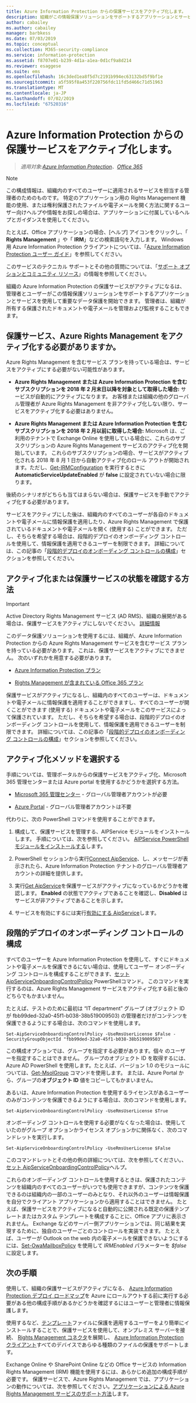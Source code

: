 ```yaml
---
title: Azure Information Protection からの保護サービスをアクティブ化します。
description: 組織がこの情報保護ソリューションをサポートするアプリケーションとサービスを使用してドキュメントや電子メールを保護する前に、は、保護サービス、Azure Rights Management をアクティブにする必要があります。
author: cabailey
ms.author: cabailey
manager: barbkess
ms.date: 07/03/2019
ms.topic: conceptual
ms.collection: M365-security-compliance
ms.service: information-protection
ms.assetid: f8707e01-b239-4d1a-a1ea-0d1cf9a8d214
ms.reviewer: esaggese
ms.suite: ems
ms.openlocfilehash: 16c3ded1ea8f5d7c2191b994ec63132bd5f9bf1e
ms.sourcegitcommit: a5f595f8a453f220756fdc11fd5d466c71d51963
ms.translationtype: MT
ms.contentlocale: ja-JP
ms.lasthandoff: 07/02/2019
ms.locfileid: "67520316"
---
```

# <a name="activating-the-protection-service-from-azure-information-protection"></a>Azure Information Protection からの保護サービスをアクティブ化します。

>*適用対象:[Azure Information Protection](https://azure.microsoft.com/pricing/details/information-protection)、[Office 365](https://download.microsoft.com/download/E/C/F/ECF42E71-4EC0-48FF-AA00-577AC14D5B5C/Azure_Information_Protection_licensing_datasheet_EN-US.pdf)*

> [!NOTE]
> この構成情報は、組織内のすべてのユーザーに適用されるサービスを担当する管理者のためのものです。 特定のアプリケーション用の Rights Management 機能の使用、または権利保護されたファイルや電子メールを開く方法に関するユーザー向けヘルプや情報をお探しの場合は、アプリケーションに付属しているヘルプとガイダンスを使用してください。
>
> たとえば、Office アプリケーションの場合、[ヘルプ] アイコンをクリックし、「 **Rights Management** 」や「 **IRM**」などの検索語句を入力します。 Windows 用 Azure Information Protection クライアントについては、「[Azure Information Protection ユーザー ガイド](./rms-client/client-user-guide.md)」を参照してください。
>
> このサービスのテクニカル サポートとその他の質問については、「[サポート オプションとコミュニティ リソース](information-support.md#support-options-and-community-resources)」の情報を参照してください。

組織の Azure Information Protection の保護サービスがアクティブになるは、管理者とユーザーがこの情報保護ソリューションをサポートするアプリケーションとサービスを使用して重要なデータ保護を開始できます。 管理者は、組織が所有する保護されたドキュメントや電子メールを管理および監視することもできます。 


## <a name="do-you-need-to-activate-the-protection-service-azure-rights-management"></a>保護サービス、Azure Rights Management をアクティブ化する必要がありますか。

Azure Rights Management を含むサービス プランを持っている場合は、サービスをアクティブにする必要がない可能性があります。

- **Azure Rights Management または Azure Information Protection を含むサブスクリプションを 2018 年 2 月末日以降を対象として取得した場合:** サービスが自動的にアクティブになります。 お客様または組織の他のグローバル管理者が Azure Rights Management を非アクティブ化しない限り、サービスをアクティブ化する必要はありません。

- **Azure Rights Management または Azure Information Protection を含むサブスクリプションを 2018 年 2 月以前に取得した場合:** Microsoft は、ご利用のテナントで Exchange Online を使用している場合に、これらのサブスクリプションの Azure Rights Management サービスのアクティブ化を開始しています。 これらのサブスクリプションの場合、サービスがアクティブ化される 2018 年 8 月 1 日から自動アクティブ化のロール アウトが開始されます。ただし、[Get-IRMConfiguration](/powershell/module/exchange/encryption-and-certificates/get-irmconfiguration?view=exchange-ps) を実行するときに **AutomaticServiceUpdateEnabled** が **false** に設定されていない場合に限ります。 

後続のシナリオがどちらも当てはまらない場合は、保護サービスを手動でアクティブ化する必要があります。 

サービスをアクティブにした後は、組織内のすべてのユーザーが各自のドキュメントや電子メールに情報保護を適用したり、Azure Rights Management で保護されているドキュメントや電子メールを開く (使用する) ことができます。 ただし、そちらを希望する場合は、段階的デプロイのオンボーディング コントロールを使用して、情報保護を適用できるユーザーを制限できます。 詳細については、この記事の「[段階的デプロイのオンボーディング コントロールの構成](#configuring-onboarding-controls-for-a-phased-deployment)」セクションを参照してください。

## <a name="how-to-activate-or-confirm-the-status-of-the-protection-service"></a>アクティブ化または保護サービスの状態を確認する方法 

> [!IMPORTANT]
> Active Directory Rights Management サービス (AD RMS)、組織の展開がある場合は、保護サービスをアクティブにしないでください。 [詳細情報](prepare-environment-adrms.md)

このデータ保護ソリューションを使用するには、組織が、Azure Information Protection からの Azure Rights Management サービスを含むサービス プランを持っている必要があります。 これは、保護サービスをアクティブにできません。 次のいずれかを用意する必要があります。

- [Azure Information Protection プラン](https://www.microsoft.com/cloud-platform/azure-information-protection-pricing) 

- [Rights Management が含まれている Office 365 プラン](https://download.microsoft.com/download/E/C/F/ECF42E71-4EC0-48FF-AA00-577AC14D5B5C/Azure_Information_Protection_licensing_datasheet_EN-US.pdf)

保護サービスがアクティブになるし、組織内のすべてのユーザーは、ドキュメントや電子メールに情報保護を適用することができますし、すべてのユーザーが開くことができます (使用する) ドキュメントや電子メールをこのサービスによって保護されています。 ただし、そちらを希望する場合は、段階的デプロイのオンボーディング コントロールを使用して、情報保護を適用できるユーザーを制限できます。 詳細については、この記事の「[段階的デプロイのオンボーディング コントロールの構成](#configuring-onboarding-controls-for-a-phased-deployment)」セクションを参照してください。

## <a name="choosing-your-activation-method"></a>アクティブ化メソッドを選択する

手順については、管理ポータルからの保護サービスをアクティブ化、Microsoft 365 管理センターまたは Azure portal を使用するかどうかを選択する方法。

- [Microsoft 365 管理センター](activate-office365.md) - グローバル管理者アカウントが必要

- [Azure Portal](activate-azure.md) - グローバル管理者アカウントは不要

代わりに、次の PowerShell コマンドを使用することができます。

1. 構成して、保護サービスを管理する、AIPService モジュールをインストールします。 手順については、次を参照してください。 [AIPService PowerShell モジュールをインストールする](install-powershell.md)します。

2. PowerShell セッションから実行[Connect AipService](/powershell/module/aipservice/connect-aipservice)、し、メッセージが表示されたら、Azure Information Protection テナントのグローバル管理者アカウントの詳細を提供します。

3. 実行[Get AipService](/powershell/module/aipservice/get-aipservice)を保護サービスがアクティブになっているかどうかを確認します。 **Enabled** の状態でアクティブであることを確認し、**Disabled** はサービスが非アクティブであることを示します。

4. サービスを有効にするには実行[有効にする AipService](/powershell/module/aipservice/enable-aipservice)します。

## <a name="configuring-onboarding-controls-for-a-phased-deployment"></a>段階的デプロイのオンボーディング コントロールの構成
すべてのユーザーを Azure Information Protection を使用して、すぐにドキュメントや電子メールを保護できるにない場合は、使用してユーザー オンボーディング コントロールを構成することができます、[セット AipServiceOnboardingControlPolicy](/powershell/module/aipservice/set-aipserviceonboardingcontrolpolicy) PowerShellコマンド。 このコマンドを実行するのは、Azure Rights Management サービスをアクティブ化する前と後のどちらでもかまいません。

たとえば、テストのために最初は “IT department” グループ (オブジェクト ID が fbb99ded-32a0-45f1-b038-38b519009503) の管理者だけがコンテンツを保護できるようにする場合は、次のコマンドを使用します。

```
Set-AipServiceOnboardingControlPolicy -UseRmsUserLicense $False -SecurityGroupObjectId "fbb99ded-32a0-45f1-b038-38b519009503"
```

この構成オプションでは、グループを指定する必要があります。個々 のユーザーを指定することはできません。 グループのオブジェクト ID を取得するには、Azure AD PowerShell を使用します。たとえば、バージョン 1.0 のモジュールについては、[Get-MsolGroup](/powershell/msonline/v1/get-msolgroup) コマンドを使用します。 または、Azure Portal から、グループの**オブジェクト ID** 値をコピーしてもかまいません。

あるいは、Azure Information Protection を使用するライセンスがあるユーザーのみがコンテンツを保護できるようにする場合は、次のコマンドを使用します。

```
Set-AipServiceOnboardingControlPolicy -UseRmsUserLicense $True
```

オンボーディング コントロールを使用する必要がなくなった場合は、使用していたのがグループ オプションかライセンス オプションかに関係なく、次のコマンドレットを実行します。

```
Set-AipServiceOnboardingControlPolicy -UseRmsUserLicense $False
```

このコマンドレットとその他の例の詳細については、次を参照してください。、[セット AipServiceOnboardingControlPolicy](/powershell/module/aipservice/set-aipserviceonboardingcontrolpolicy)ヘルプ。

これらのオンボーディング コントロールを使用するときは、保護されたコンテンツを組織内のすべてのユーザーがいつでも使用できますが、コンテンツを保護できるのは組織内の一部のユーザーのみとなり、それ以外のユーザーは情報保護を自分でクライアント アプリケーションから適用することはできません。 たとえば、保護サービスをアクティブになると自動的に公開される既定の保護テンプレートまたはカスタム テンプレートを構成することに、Office アプリに表示されません。 Exchange などのサーバー側アプリケーションでは、同じ結果を実現するために、独自のユーザーごとのコントロールを実装できます。 たとえば、ユーザーが Outlook on the web 内の電子メールを保護できないようにするには、[Set-OwaMailboxPolicy](/powershell/module/exchange/client-access/set-owamailboxpolicy?view=exchange-ps) を使用して *IRMEnabled* パラメーターを *$false* に設定します。


## <a name="next-steps"></a>次の手順
使用して、組織の保護サービスがアクティブになる、 [Azure Information Protection デプロイ ロードマップ](deployment-roadmap.md)を Azure にロールアウトする前に実行する必要がある他の構成手順があるかどうかを確認するにはユーザーと管理者に情報保護します。 

使用するなど、[テンプレート](configure-policy-templates.md)ファイルに保護を適用するユーザーをより簡単にインストールすることで、保護サービスを使用して、オンプレミス サーバーを接続、 [Rights Management コネクタ](deploy-rms-connector.md)を展開し、 [Azure Information Protection クライアント](./rms-client/aip-client.md)すべてのデバイスであらゆる種類のファイルの保護をサポートします。 

Exchange Online や SharePoint Online などの Office サービスの Information Rights Management (IRM) 機能を使用するには、あらかじめ追加の構成手順が必要です。 保護サービスで、Azure Rights Management では、アプリケーションの動作については、次を参照してください。[アプリケーションによる Azure Rights Management サービスのサポート方法](applications-support.md)します。

